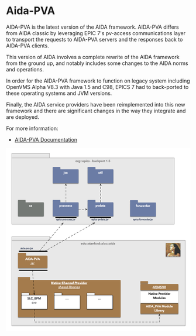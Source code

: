 # Aida-PVA

AIDA-PVA is the latest version of the AIDA framework. AIDA-PVA differs from AIDA classic by leveraging EPIC 7's
pv-access communications layer to transport the requests to AIDA-PVA servers and the responses back to AIDA-PVA clients.

This version of AIDA involves a complete rewrite of the AIDA framework from the ground up, and notably includes some changes to the AIDA norms and operations. 

In order for the AIDA-PVA framework to function on legacy system including OpenVMS Alpha V8.3 with Java 1.5 and C98,
EPICS 7 had to back-ported to these operating systems and JVM versions.

Finally, the AIDA service providers have been reimplemented into this new framework and there are significant changes in
the way they integrate and are deployed.

For more information:

* [AIDA-PVA Documentation](https://htmlpreview.github.io/?https://github.com/slaclab/aida-pva/blob/master/docGen/html/index.html)

![System Diagram](docs/images/aida-pva.png)
